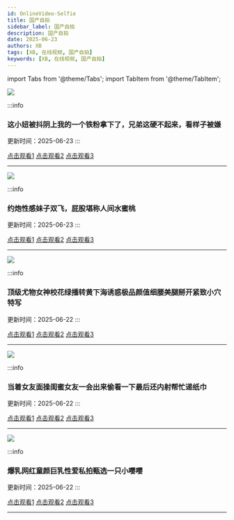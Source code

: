 ```yaml
---
id: OnlineVideo-Selfie
title: 国产自拍
sidebar_label: 国产自拍
description: 国产自拍
date: 2025-06-23
authors: XB
tags: [XB, 在线视频, 国产自拍]
keywords: [XB, 在线视频, 国产自拍]
---
```


import Tabs from '@theme/Tabs';
import TabItem from '@theme/TabItem';

![](https://img1.souavzy.info/upload/vod/20250606-1/97daad4352a60805ddba95e5159be1ca.png)

:::info
### 这小妞被抖阴上我的一个铁粉拿下了，兄弟这硬不起来，看样子被嫌

更新时间：2025-06-23
:::

<Tabs className="unique-tabs">

  <TabItem value="链接1">
  <a href="https://yutujx.com/?url=https://bf3.qrtuv.com/smv1/202506/05/jpeJKpjy0Y2/video/index.m3u8">点击观看1</a></TabItem>
  <TabItem value="链接2"><a href="https://tools.liumingye.cn/m3u8/#https://bf3.qrtuv.com/smv1/202506/05/jpeJKpjy0Y2/video/index.m3u8">点击观看2</a></TabItem>
  <TabItem value="链接3"><a href="https://www.m3u8player.online/embed/m3u8?url=https://bf3.qrtuv.com/smv1/202506/05/jpeJKpjy0Y2/video/index.m3u8">点击观看3</a></TabItem>
</Tabs>

---

![](https://img1.souavzy.info/upload/vod/20250606-1/e3cb09a89ff3c60d2e0e2086d25730a3.png)

:::info
### 约炮性感妹子双飞，屁股堪称人间水蜜桃

更新时间：2025-06-23
:::

<Tabs className="unique-tabs">

  <TabItem value="链接1">
  <a href="https://yutujx.com/?url=https://bf3.qrtuv.com/smv1/202506/05/AD2N94J8MD2/video/index.m3u8">点击观看1</a></TabItem>
  <TabItem value="链接2"><a href="https://tools.liumingye.cn/m3u8/#https://bf3.qrtuv.com/smv1/202506/05/AD2N94J8MD2/video/index.m3u8">点击观看2</a></TabItem>
  <TabItem value="链接3"><a href="https://www.m3u8player.online/embed/m3u8?url=https://bf3.qrtuv.com/smv1/202506/05/AD2N94J8MD2/video/index.m3u8">点击观看3</a></TabItem>
</Tabs>

---

![](https://sbzytpimg1.com:3519/upload/vod/20250531-1/0b1067807e09dff398fd34ddb0c61475.jpg)

:::info
### 顶级尤物女神校花绿播转黄下海诱惑极品颜值细腰美腿掰开紧致小穴特写

更新时间：2025-06-22
:::

<Tabs className="unique-tabs">

  <TabItem value="链接1">
  <a href="https://yutujx.com/?url=https://yutubf.lsbbf3.com/20250529/3RBjcMq8/index.m3u8">点击观看1</a></TabItem>
  <TabItem value="链接2"><a href="https://tools.liumingye.cn/m3u8/#https://yutubf.lsbbf3.com/20250529/3RBjcMq8/index.m3u8">点击观看2</a></TabItem>
  <TabItem value="链接3"><a href="https://www.m3u8player.online/embed/m3u8?url=https://yutubf.lsbbf3.com/20250529/3RBjcMq8/index.m3u8">点击观看3</a></TabItem>
</Tabs>

---

![](https://sbzytpimg1.com:3519/upload/vod/20250528-1/e3383329419ea1c3484ae6b63192b525.jpg)

:::info
### 当着女友面操闺蜜女友一会出来偷看一下最后还内射帮忙递纸巾

更新时间：2025-06-22
:::

<Tabs className="unique-tabs">

  <TabItem value="链接1">
  <a href="https://yutujx.com/?url=https://yutubf.lsbbf3.com/20250527/EOpjdvTo/index.m3u8">点击观看1</a></TabItem>
  <TabItem value="链接2"><a href="https://tools.liumingye.cn/m3u8/#https://yutubf.lsbbf3.com/20250527/EOpjdvTo/index.m3u8">点击观看2</a></TabItem>
  <TabItem value="链接3"><a href="https://www.m3u8player.online/embed/m3u8?url=https://yutubf.lsbbf3.com/20250527/EOpjdvTo/index.m3u8">点击观看3</a></TabItem>
</Tabs>

---
![](https://sbzytpimg1.com:3519/upload/vod/20250513-1/f30b35f3ddc7511568ad3d8eb57448f4.jpg)

:::info
### 爆乳网红童颜巨乳性爱私拍甄选一只小嘤嘤

更新时间：2025-06-22
:::

<Tabs className="unique-tabs">

  <TabItem value="链接1">
  <a href="https://yutujx.com/?url=https://yutubf.lsbbf3.com/20250512/EbKklols/index.m3u8">点击观看1</a></TabItem>
  <TabItem value="链接2"><a href="https://tools.liumingye.cn/m3u8/#https://yutubf.lsbbf3.com/20250512/EbKklols/index.m3u8">点击观看2</a></TabItem>
  <TabItem value="链接3"><a href="https://www.m3u8player.online/embed/m3u8?url=https://yutubf.lsbbf3.com/20250512/EbKklols/index.m3u8">点击观看3</a></TabItem>
</Tabs>

---





